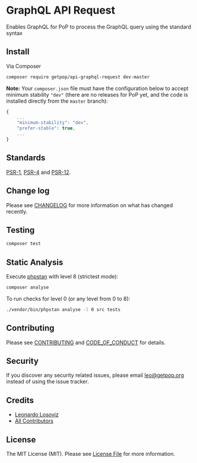 # GraphQL API Request

<!--
[![Latest Version on Packagist][ico-version]][link-packagist]
[![Software License][ico-license]](LICENSE.md)
[![Build Status][ico-travis]][link-travis]
[![Coverage Status][ico-scrutinizer]][link-scrutinizer]
[![Quality Score][ico-code-quality]][link-code-quality]
[![Total Downloads][ico-downloads]][link-downloads]
-->

Enables GraphQL for PoP to process the GraphQL query using the standard syntax

## Install

Via Composer

``` bash
composer require getpop/api-graphql-request dev-master
```

**Note:** Your `composer.json` file must have the configuration below to accept minimum stability `"dev"` (there are no releases for PoP yet, and the code is installed directly from the `master` branch):

```javascript
{
    ...
    "minimum-stability": "dev",
    "prefer-stable": true,
    ...
}
```

<!--
## Usage

``` php
```
-->

## Standards

[PSR-1](https://www.php-fig.org/psr/psr-1), [PSR-4](https://www.php-fig.org/psr/psr-4) and [PSR-12](https://www.php-fig.org/psr/psr-12).

## Change log

Please see [CHANGELOG](CHANGELOG.md) for more information on what has changed recently.

## Testing

``` bash
composer test
```

## Static Analysis

Execute [phpstan](https://github.com/phpstan/phpstan) with level 8 (strictest mode):

``` bash
composer analyse
```

To run checks for level 0 (or any level from 0 to 8):

``` bash
./vendor/bin/phpstan analyse -l 0 src tests
```

## Contributing

Please see [CONTRIBUTING](CONTRIBUTING.md) and [CODE_OF_CONDUCT](CODE_OF_CONDUCT.md) for details.

## Security

If you discover any security related issues, please email leo@getpop.org instead of using the issue tracker.

## Credits

- [Leonardo Losoviz][link-author]
- [All Contributors][link-contributors]

## License

The MIT License (MIT). Please see [License File](LICENSE.md) for more information.

[ico-version]: https://img.shields.io/packagist/v/getpop/api-graphql-request.svg?style=flat-square
[ico-license]: https://img.shields.io/badge/license-MIT-brightgreen.svg?style=flat-square
[ico-travis]: https://img.shields.io/travis/getpop/api-graphql-request/master.svg?style=flat-square
[ico-scrutinizer]: https://img.shields.io/scrutinizer/coverage/g/getpop/api-graphql-request.svg?style=flat-square
[ico-code-quality]: https://img.shields.io/scrutinizer/g/getpop/api-graphql-request.svg?style=flat-square
[ico-downloads]: https://img.shields.io/packagist/dt/getpop/api-graphql-request.svg?style=flat-square

[link-packagist]: https://packagist.org/packages/getpop/api-graphql-request
[link-travis]: https://travis-ci.org/getpop/api-graphql-request
[link-scrutinizer]: https://scrutinizer-ci.com/g/getpop/api-graphql-request/code-structure
[link-code-quality]: https://scrutinizer-ci.com/g/getpop/api-graphql-request
[link-downloads]: https://packagist.org/packages/getpop/api-graphql-request
[link-author]: https://github.com/leoloso
[link-contributors]: ../../contributors
